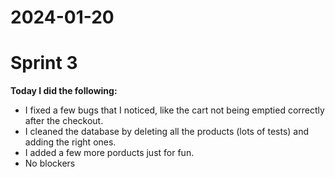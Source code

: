 # 2024-01-20

# Sprint 3

**Today I did the following:**

- I fixed a few bugs that I noticed, like the cart not being emptied correctly after the checkout.
- I cleaned the database by deleting all the products (lots of tests) and adding the right ones.
- I added a few more porducts just for fun.
- No blockers
